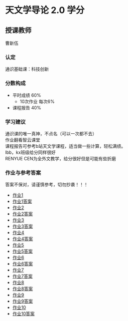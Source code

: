 # 天文学导论 2.0 学分
## 授课教师
曹新伍

### 认定
通识基础课：科技创新

### 分数构成
- 平时成绩 60%
  - 10次作业 每次6%
- 课程报告 40%

### 学习建议
通识课的唯一真神，不点名（可以一次都不去）  
作业翻看智云课堂  
课程报告可参考b站天文学课程，适当做一些计算，轻松满绩。  
lbb，kx班级给分同样很好  
RENYUE CEN为全外文教学，给分很好但是可能有些折磨  

### 作业与参考答案
答案不保对，请谨慎参考，切勿抄袭！！！  

- [作业1](天文学导论（作业-1）.pdf)
- [作业1答案](<天文学导论 1.pdf>)
- [作业2](天文学导论（作业-2）(3).pdf)
- [作业2答案](天文学导论2.pdf)
- [作业3](天文学导论（作业-3）(2).pdf)
- [作业3答案](天文学导论3.pdf)
- [作业4](天文学导论（作业-4）(3).pdf)
- [作业4答案](天文学导论4.pdf)
- [作业5](<天文学导论（作业-5)(2).pdf>)
- [作业5答案](天文学导论5.pdf)
- [作业6](<天文学导论（作业-6b).pdf>)
- [作业6答案](天文学导论6.pdf)
- [作业7](<天文学导论（作业-6)(2).pdf>)
- [作业7答案](天文学导论7.pdf)
- [作业8](<天文学导论（作业-7)(2).pdf>)
- [作业8答案](天文学导论8.pdf)
- [作业9](<天文学导论（作业-9)(2).pdf>)
- [作业9答案](天文学导论9.pdf)
- [作业10](<天文学导论（作业-10)(6).pdf>)
- [作业10答案](天文学导论10.pdf)